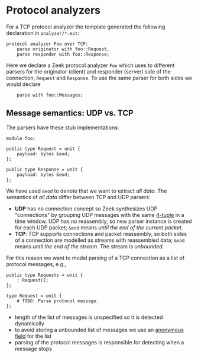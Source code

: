 # Protocol analyzers

For a TCP protocol analyzer the template generated the following declaration in
`analyzer/*.evt`:

```plain
protocol analyzer Foo over TCP:
    parse originator with foo::Request,
    parse responder with foo::Response;
```

Here we declare a Zeek protocol analyzer `Foo` which uses to different parsers
for the originator (client) and responder (server) side of the connection,
`Request` and `Response`. To use the same parser for both sides we would declare

```plain
    parse with foo::Messages;
```

## Message semantics: UDP vs. TCP

The parsers have these stub implementations:

```spicy
module foo;

public type Request = unit {
    payload: bytes &eod;
};

public type Response = unit {
    payload: bytes &eod;
};
```

We have used `&eod` to denote that we want to extract _all data_. The semantics of _all data_ differ between TCP and UDP parsers:

- **UDP** has no connection concept so Zeek synthesizes UDP "connections" by
  grouping UDP messages with the same
  [4-tuple](https://docs.zeek.org/en/master/scripts/base/init-bare.zeek.html#type-conn_id)
  in a time window. UDP has no reassembly, so new parser instance is
  created for each UDP packet; `&eod` means _until the end of the current
  packet_.
- **TCP**: TCP supports connections and packet reassembly, so both sides of a
  connection are modelled as streams with reassembled data; `&eod` means _until
  the end of the stream_. The stream is _unbounded_.

For this reason we want to model parsing of a TCP connection as a list of
protocol messages, e.g.,

```spicy
public type Requests = unit {
    : Request[];
};

type Request = unit {
    # TODO: Parse protocol message.
};
```

- length of the list of messages is unspecified so it is detected dynamically
- to avoid storing a unbounded list of messages we use an [anonymous
  field](https://docs.zeek.org/projects/spicy/en/latest/programming/parsing.html#anonymous-fields)
  for the list
- parsing of the protocol messages is responsible for detecting when a message
  stops
